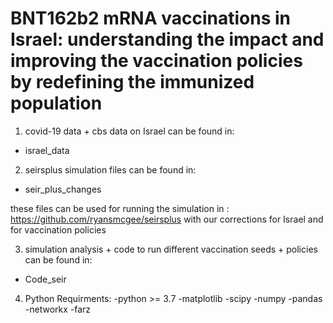 # BNT162b2 mRNA vaccinations in Israel: understanding the impact and improving the vaccination policies by redefining the immunized population


1. covid-19 data + cbs data on Israel can be found in:
  - israel_data

2. seirsplus simulation files can be found in:
  - seir_plus_changes 

these files can be used for running the simulation in : https://github.com/ryansmcgee/seirsplus with our corrections for Israel and for vaccination policies

3. simulation analysis + code to run different vaccination seeds + policies can be found in:
  - Code_seir

4. Python Requirments:
  -python >= 3.7
  -matplotlib
  -scipy
  -numpy
  -pandas
  -networkx
  -farz
